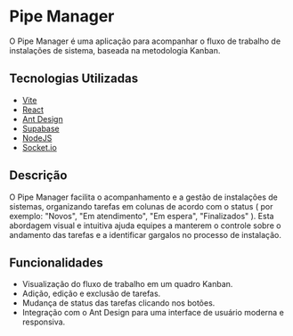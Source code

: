 # Pipe Manager

O Pipe Manager é uma aplicação para acompanhar o fluxo de trabalho de instalações de sistema, baseada na metodologia Kanban.

## Tecnologias Utilizadas

- [Vite](https://vitejs.dev/)
- [React](https://reactjs.org/)
- [Ant Design](https://ant.design/)
- [Supabase](https://supabase.com/)
- [NodeJS](https://nodejs.org/en)
- [Socket.io](https://socket.io/)

## Descrição

O Pipe Manager facilita o acompanhamento e a gestão de instalações de sistemas, organizando tarefas em colunas de acordo com o status ( por exemplo: "Novos", "Em atendimento", "Em espera", "Finalizados" ). Esta abordagem visual e intuitiva ajuda equipes a manterem o controle sobre o andamento das tarefas e a identificar gargalos no processo de instalação.

## Funcionalidades

- Visualização do fluxo de trabalho em um quadro Kanban.
- Adição, edição e exclusão de tarefas.
- Mudança de status das tarefas clicando nos botões.
- Integração com o Ant Design para uma interface de usuário moderna e responsiva.

